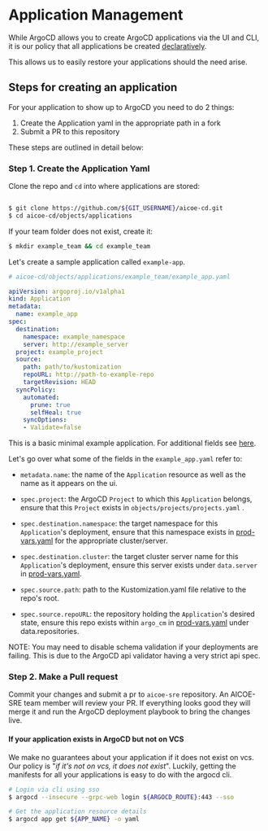 # Application Management

While ArgoCD allows you to create ArgoCD applications via the UI and CLI, it is our
policy that all applications be created [declaratively](https://argoproj.github.io/argo-cd/operator-manual/declarative-setup/#applications).

This allows us to easily restore your applications should the need arise.

## Steps for creating an application
For your application to show up to ArgoCD you need to do 2 things:
1. Create the Application yaml in the appropriate path in a fork
2. Submit a PR to this repository

These steps are outlined in detail below:

### Step 1. Create the Application Yaml

Clone the repo and `cd` into where applications are stored:

```bash

$ git clone https://github.com/${GIT_USERNAME}/aicoe-cd.git
$ cd aicoe-cd/objects/applications
```

If your team folder does not exist, create it:

```bash
$ mkdir example_team && cd example_team
```

Let's create a sample application called `example-app`.


```yaml
# aicoe-cd/objects/applications/example_team/example_app.yaml

apiVersion: argoproj.io/v1alpha1
kind: Application
metadata:
  name: example_app
spec:
  destination:
    namespace: example_namespace
    server: http://example_server
  project: example_project
  source:
    path: path/to/kustomization
    repoURL: http://path-to-example-repo
    targetRevision: HEAD
  syncPolicy:
    automated:
      prune: true
      selfHeal: true
    syncOptions:
    - Validate=false
```
This is a basic minimal example application. For additional fields see [here](https://argoproj.github.io/argo-cd/operator-manual/application.yaml).

Let's go over what some of the fields in the `example_app.yaml` refer to:

- `metadata.name`: the name of the `Application` resource as well as the name as it appears on the ui.

- `spec.project`: the ArgoCD `Project` to which this `Application` belongs, ensure that this `Project` exists in `objects/projects/projects.yaml` .

- `spec.destination.namespace`: the target namespace for this `Application`'s deployment, ensure that this namespace exists in [prod-vars.yaml](https://github.com/AICoE/aicoe-cd/blob/master/vars/prod-vars.yaml) for the appropriate cluster/server.

- `spec.destination.cluster`: the target cluster server name for this `Application`'s deployment, ensure this server exists under `data.server` in [prod-vars.yaml](https://github.com/AICoE/aicoe-cd/blob/master/vars/prod-vars.yaml).

- `spec.source.path`: path to the Kustomization.yaml file relative to the repo's root.

- `spec.source.repoURL`: the repository holding the `Application`'s desired state, ensure this repo exists within `argo_cm` in [prod-vars.yaml](https://github.com/AICoE/aicoe-cd/blob/master/vars/prod-vars.yaml) under data.repositories.

NOTE: You may need to disable schema validation if your deployments are failing. This is due to the ArgoCD api validator having a very strict api spec.


### Step 2. Make a Pull request

Commit your changes and submit a pr to `aicoe-sre` repository. An AICOE-SRE team
member will review your PR. If everything looks good they will merge it and run
the ArgoCD deployment playbook to bring the changes live.


#### If your application exists in ArgoCD but not on VCS
We make no guarantees about your application if it does not exist on vcs. Our
policy is "_if it's not on vcs, it does not exist_". Luckily, getting the manifests
for all your applications is easy to do with the argocd cli.

```bash
# Login via cli using sso
$ argocd --insecure --grpc-web login ${ARGOCD_ROUTE}:443 --sso

# Get the application resource details
$ argocd app get ${APP_NAME} -o yaml
```
